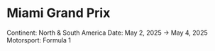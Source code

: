 # Miami Grand Prix

Continent: North & South America
Date: May 2, 2025 → May 4, 2025
Motorsport: Formula 1